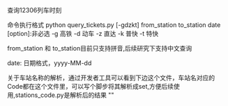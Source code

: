 查询12306列车时刻

命令执行格式
python query_tickets.py [-gdzkt] from_station to_station date
[option]:非必选
	-g 高铁
	-d 动车
	-z 直达
	-k 普快
	-t 特快

from_station 和 to_station目前只支持拼音,后续研究下支持中文查询

date: 日期格式，yyyy-MM-dd


关于车站名称的解析，通过开发者工具可以看到下边这个文件，车站名对应的Code都在这个文件里，可以写个脚步将其解析成set,方便后续使用,stations_code.py是解析后的结果
"<script type="text/javascript" src="/otn/resources/js/framework/station_name.js?station_version=1.8964" xml:space="preserve"></script>"



